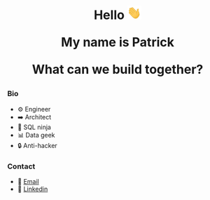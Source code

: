 <img src="https://us-central1-trackgit-analytics.cloudfunctions.net/token/ping/kvznbkuddqzzm08c88ak" width="1" height="1"/>
<h1 align="center">

Hello <img src="https://raw.githubusercontent.com/pbierkortte/pbierkortte/8e83e80cd08badc33df18359da659e37824ab8b6/waving-hand.gif" width="32px">

My name is Patrick

What can we build together?
</h1>

### Bio
* :gear: Engineer
* :arrow_right: Architect
* :martial_arts_uniform: SQL ninja
* :bar_chart: Data geek
* :lock: Anti-hacker

### Contact
* :email: [Email](mailto:pbierkortte+u1dw9xe28@protonmail.com)
* :link: [Linkedin](linkedin.com/in/pbierkortte)
